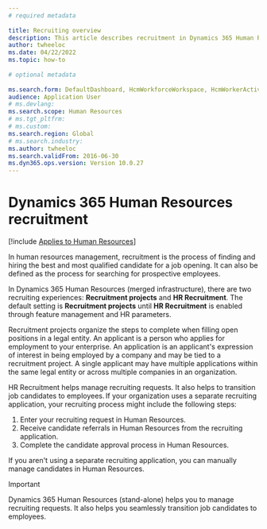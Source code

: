 ```yaml
--- 
# required metadata 
 
title: Recruiting overview
description: This article describes recruitment in Dynamics 365 Human Resources. 
author: twheeloc
ms.date: 04/22/2022
ms.topic: how-to 
 
# optional metadata 
 
ms.search.form: DefaultDashboard, HcmWorkforceWorkspace, HcmWorkerActivityChart, HcmAllWorkersListPart, HcmPosition, HcmPositionNewPosition, HcmJobLookup, HcmPositionReportsToDialog, HcmPositionLookup, FinancialDimensionDefaultTemplatesLookup, DimensionLookup, HcmPersonnelManagementWorkspace
audience: Application User 
# ms.devlang:  
ms.search.scope: Human Resources
# ms.tgt_pltfrm:  
# ms.custom:  
ms.search.region: Global
# ms.search.industry: 
ms.author: twheeloc
ms.search.validFrom: 2016-06-30 
ms.dyn365.ops.version: Version 10.0.27 
---
```

# Dynamics 365 Human Resources recruitment


[!include [Applies to Human Resources](../includes/applies-to-hr.md)]

In human resources management, recruitment is the process of finding and hiring the best and most qualified candidate for a job opening. It can also be defined as the 
process for searching for prospective employees. 

In Dynamics 365 Human Resources (merged infrastructure), there are two recruiting experiences: **Recruitment projects** and **HR Recruitment**. The default setting 
is **Recruitment projects** until **HR Recruitment** is enabled through feature management and HR parameters.  

Recruitment projects organize the steps to complete when filling open positions in a legal entity. An applicant is a person who applies for 
employment to your enterprise. An application is an applicant's expression of interest in being employed by a company and may be tied to a recruitment project. 
A single applicant may have multiple applications within the same legal entity or across multiple companies in an organization. 

HR Recruitment helps manage recruiting requests. It also helps to transition job candidates to employees. If your organization uses a separate 
recruiting application, your recruiting process might include the following steps: 

1. Enter your recruiting request in Human Resources. 
2. Receive candidate referrals in Human Resources from the recruiting application. 
3. Complete the candidate approval process in Human Resources. 

If you aren't using a separate recruiting application, you can manually manage candidates in Human Resources. 

> [!Important] 
> Dynamics 365 Human Resources (stand-alone) helps you to manage recruiting requests. It also helps you seamlessly transition job candidates to employees.
